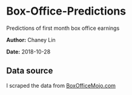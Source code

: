 # Box-Office-Predictions

Predictions of first month box office earnings

**Author:** Chaney Lin

**Date:** 2018-10-28

## Data source

I scraped the data from [BoxOfficeMojo.com](boxofficemojo.com)
